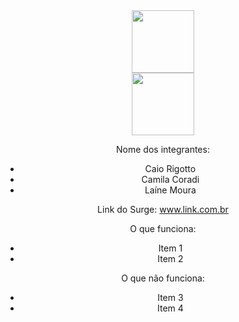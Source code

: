 <div align="center" > <img width="100vw" src="https://img.icons8.com/plasticine/344/pokeball.png"/>
 <div align="center" > <img width="100vw" src="!https://user-images.githubusercontent.com/56762847/163064756-6ba2cf4f-e2e5-4127-a145-6fc3c3e9e8a1.png"/>


Nome dos integrantes: 
- Caio Rigotto
- Camila Coradi
- Laíne Moura

Link do Surge: www.link.com.br

O que funciona:
- Item 1
- Item 2

O que não funciona: 
- Item 3
- Item 4
